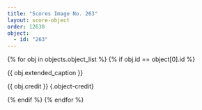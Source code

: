 ```yaml
---
title: "Scores Image No. 263"
layout: score-object
order: 12630
object:
  - id: "263"
---
```


{% for obj in objects.object_list %}
{% if obj.id == object[0].id %}

{{ obj.extended_caption }}

{{ obj.credit }} {.object-credit}

{% endif %}
{% endfor %}
